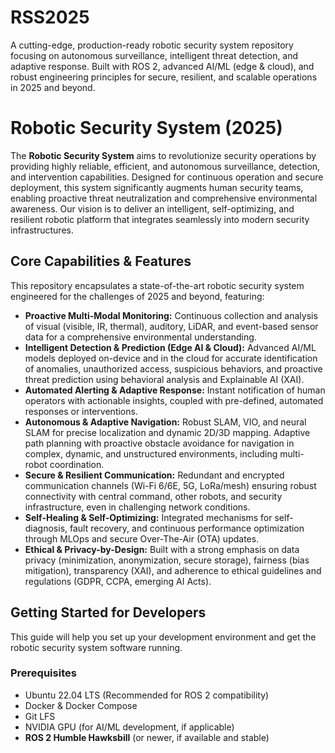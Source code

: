 # RSS2025
A cutting-edge, production-ready robotic security system repository focusing on autonomous surveillance, intelligent threat detection, and adaptive response. Built with ROS 2, advanced AI/ML (edge &amp; cloud), and robust engineering principles for secure, resilient, and scalable operations in 2025 and beyond.

# Robotic Security System (2025)

The **Robotic Security System** aims to revolutionize security operations by providing highly reliable, efficient, and autonomous surveillance, detection, and intervention capabilities. Designed for continuous operation and secure deployment, this system significantly augments human security teams, enabling proactive threat neutralization and comprehensive environmental awareness. Our vision is to deliver an intelligent, self-optimizing, and resilient robotic platform that integrates seamlessly into modern security infrastructures.

## Core Capabilities & Features

This repository encapsulates a state-of-the-art robotic security system engineered for the challenges of 2025 and beyond, featuring:

* **Proactive Multi-Modal Monitoring:** Continuous collection and analysis of visual (visible, IR, thermal), auditory, LiDAR, and event-based sensor data for a comprehensive environmental understanding.
* **Intelligent Detection & Prediction (Edge AI & Cloud):** Advanced AI/ML models deployed on-device and in the cloud for accurate identification of anomalies, unauthorized access, suspicious behaviors, and proactive threat prediction using behavioral analysis and Explainable AI (XAI).
* **Automated Alerting & Adaptive Response:** Instant notification of human operators with actionable insights, coupled with pre-defined, automated responses or interventions.
* **Autonomous & Adaptive Navigation:** Robust SLAM, VIO, and neural SLAM for precise localization and dynamic 2D/3D mapping. Adaptive path planning with proactive obstacle avoidance for navigation in complex, dynamic, and unstructured environments, including multi-robot coordination.
* **Secure & Resilient Communication:** Redundant and encrypted communication channels (Wi-Fi 6/6E, 5G, LoRa/mesh) ensuring robust connectivity with central command, other robots, and security infrastructure, even in challenging network conditions.
* **Self-Healing & Self-Optimizing:** Integrated mechanisms for self-diagnosis, fault recovery, and continuous performance optimization through MLOps and secure Over-The-Air (OTA) updates.
* **Ethical & Privacy-by-Design:** Built with a strong emphasis on data privacy (minimization, anonymization, secure storage), fairness (bias mitigation), transparency (XAI), and adherence to ethical guidelines and regulations (GDPR, CCPA, emerging AI Acts).

## Getting Started for Developers

This guide will help you set up your development environment and get the robotic security system software running.

### Prerequisites

* Ubuntu 22.04 LTS (Recommended for ROS 2 compatibility)
* Docker & Docker Compose
* Git LFS
* NVIDIA GPU (for AI/ML development, if applicable)
* **ROS 2 Humble Hawksbill** (or newer, if available and stable)
